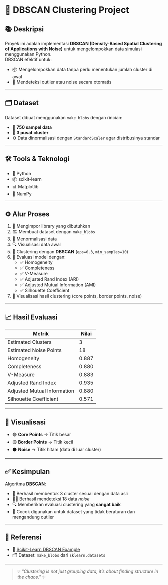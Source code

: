 # 🚀 DBSCAN Clustering Project

## 📚 Deskripsi
Proyek ini adalah implementasi **DBSCAN (Density-Based Spatial Clustering of Applications with Noise)** untuk mengelompokkan data simulasi menggunakan Python.  
DBSCAN efektif untuk:
- 📦 Mengelompokkan data tanpa perlu menentukan jumlah cluster di awal
- 🎯 Mendeteksi outlier atau noise secara otomatis

---

## 🗂️ Dataset
Dataset dibuat menggunakan `make_blobs` dengan rincian:
- 🔢 **750 sampel data**
- 🎯 **3 pusat cluster**
- ⚙️ Data dinormalisasi dengan `StandardScaler` agar distribusinya standar

---

## 🛠️ Tools & Teknologi
- 🐍 Python
- 📦 scikit-learn
- 📊 Matplotlib
- 🔢 NumPy

---

## ⚙️ Alur Proses
1. 🚚 Mengimpor library yang dibutuhkan
2. 🏗️ Membuat dataset dengan `make_blobs`
3. 🧹 Menormalisasi data
4. 🔍 Visualisasi data awal
5. 🧩 Clustering dengan **DBSCAN** (`eps=0.3`, `min_samples=10`)
6. 📝 Evaluasi model dengan:
   - ✅ Homogeneity
   - ✅ Completeness
   - ✅ V-Measure
   - ✅ Adjusted Rand Index (ARI)
   - ✅ Adjusted Mutual Information (AMI)
   - ✅ Silhouette Coefficient
7. 🎨 Visualisasi hasil clustering (core points, border points, noise)

---

## 📈 Hasil Evaluasi
| Metrik                       | Nilai     |
|------------------------------|-----------|
| Estimated Clusters           | 3         |
| Estimated Noise Points       | 18        |
| Homogeneity                  | 0.887     |
| Completeness                 | 0.880     |
| V-Measure                    | 0.883     |
| Adjusted Rand Index          | 0.935     |
| Adjusted Mutual Information  | 0.880     |
| Silhouette Coefficient       | 0.571     |

---

## 🎯 Visualisasi
- 🟢 **Core Points** → Titik besar
- 🟡 **Border Points** → Titik kecil
- ⚫ **Noise** → Titik hitam (data di luar cluster)

---

## ✅ Kesimpulan
Algoritma **DBSCAN**:
- 🎉 Berhasil membentuk 3 cluster sesuai dengan data asli
- 🕵️‍♂️ Berhasil mendeteksi 18 data *noise*
- 🔍 Memberikan evaluasi clustering yang **sangat baik**
- 🚀 Cocok digunakan untuk dataset yang tidak beraturan dan mengandung outlier

---

## 🔗 Referensi
- 📄 [Scikit-Learn DBSCAN Example](https://scikit-learn.org/stable/auto_examples/cluster/plot_dbscan.html)
- 🗂️ Dataset: `make_blobs` dari `sklearn.datasets`

---

> 💡 *"Clustering is not just grouping data, it’s about finding structure in the chaos."* ✨
